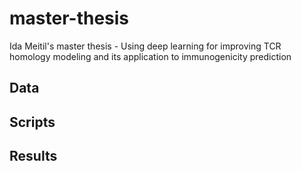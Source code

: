 # master-thesis
Ida Meitil's master thesis - Using deep learning for improving TCR homology modeling and its application to immunogenicity prediction

## Data

## Scripts

## Results

